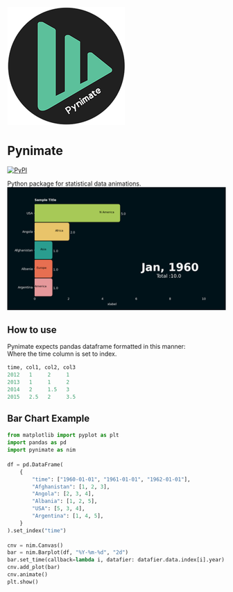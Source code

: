 ![](https://github.com/julkaar9/pynimate/blob/gh-pages/assets/pynimate_logo2.png)

# Pynimate

[![PyPI](https://img.shields.io/pypi/v/pynimate?color=orange)](https://pypi.org/project/pynimate/) 

Python package for statistical data animations.
![](https://github.com/julkaar9/pynimate/blob/gh-pages/assets/example3.gif)

## How to use
Pynimate expects pandas dataframe formatted in this manner:  
Where the time column is set to index.
```python
time, col1, col2, col3
2012   1     2     1
2013   1     1     2
2014   2     1.5   3
2015   2.5   2     3.5
```
## Bar Chart Example
```python
from matplotlib import pyplot as plt
import pandas as pd
import pynimate as nim

df = pd.DataFrame(
    {
        "time": ["1960-01-01", "1961-01-01", "1962-01-01"],
        "Afghanistan": [1, 2, 3],
        "Angola": [2, 3, 4],
        "Albania": [1, 2, 5],
        "USA": [5, 3, 4],
        "Argentina": [1, 4, 5],
    }
).set_index("time")

cnv = nim.Canvas()
bar = nim.Barplot(df, "%Y-%m-%d", "2d")
bar.set_time(callback=lambda i, datafier: datafier.data.index[i].year)
cnv.add_plot(bar)
cnv.animate()
plt.show()
``` 